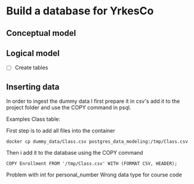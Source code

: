 # Build a database for YrkesCo

## Conceptual model

## Logical model

- [ ] Create tables

## Inserting data

In order to ingest the dummy data I first prepare it in csv's add it to the project folder and use the COPY command in psql.

Examples Class table:

First step is to add all files into the container

```
docker cp dummy_data/Class.csv postgres_data_modeling:/tmp/Class.csv
```

Then i add it to the database using the COPY command
```
COPY Enrollment FROM '/tmp/Class.csv' WITH (FORMAT CSV, HEADER);
```
Problem with int for personal_number
Wrong data type for course code